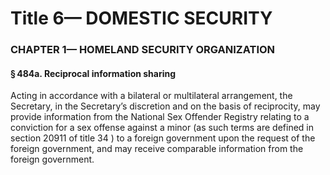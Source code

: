 
# Title 6— DOMESTIC SECURITY
### CHAPTER 1— HOMELAND SECURITY ORGANIZATION
#### § 484a. Reciprocal information sharing

Acting in accordance with a bilateral or multilateral arrangement, the Secretary, in the Secretary’s discretion and on the basis of reciprocity, may provide information from the National Sex Offender Registry relating to a conviction for a sex offense against a minor (as such terms are defined in section 20911 of title 34 ) to a foreign government upon the request of the foreign government, and may receive comparable information from the foreign government.
